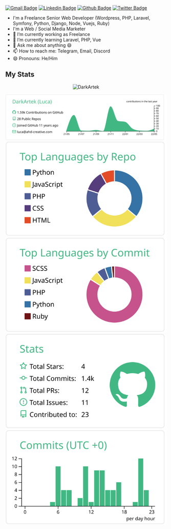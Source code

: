 [![Gmail Badge](https://img.shields.io/badge/-luca@ahdcreative.agency-c14438?style=flat&logo=Gmail&logoColor=white&link=mailto:luca@ahdcreative.agency)](mailto:luca@ahdcreative.agency) 
[![Linkedin Badge](https://img.shields.io/badge/-lucaforzutti-0072b1?style=flat&logo=Linkedin&logoColor=white&link=https://www.linkedin.com/in/luca-forzutti/)](https://www.linkedin.com/in/lucaforzutti/) [![Github Badge](https://img.shields.io/badge/-DarkArtek-grey?style=flat&logo=github&logoColor=white&link=https://github.com/DarkArtek/)](https://www.github.com/DarkArtek/) [![Twitter Badge](https://img.shields.io/badge/-ffxivita_hanna-00acee?style=flat&logo=twitter&logoColor=white&link=https://twitter.com/ffxivita_hanna/)](https://www.twitter.com/ffxivita_hanna/)

- I'm a Freelance Senior Web Developer (Wordpress, PHP, Laravel, Symfony, Python, Django, Node, Vuejs, Ruby)
- I'm a Web / Social Media Marketer
- 🔭 I’m currently working as Freelance
- 🌱 I’m currently learning Laravel, PHP, Vue
- 💬 Ask me about anything 😄
- 📫 How to reach me: Telegram, Email, Discord
- 😄 Pronouns: He/Him

## My Stats
<p align=center> <img src=https://komarev.com/ghpvc/?username=DarkArtek alt=DarkArtek /> </p>

[![](https://raw.githubusercontent.com/DarkArtek/DarkArtek/main/profile-summary-card-output/vue/0-profile-details.svg)](https://github.com/vn7n24fzkq/github-profile-summary-cards)
[![](https://raw.githubusercontent.com/DarkArtek/DarkArtek/main/profile-summary-card-output/vue/1-repos-per-language.svg)](https://github.com/vn7n24fzkq/github-profile-summary-cards) [![](https://raw.githubusercontent.com/DarkArtek/DarkArtek/main/profile-summary-card-output/vue/2-most-commit-language.svg)](https://github.com/vn7n24fzkq/github-profile-summary-cards)
[![](https://raw.githubusercontent.com/DarkArtek/DarkArtek/main/profile-summary-card-output/vue/3-stats.svg)](https://github.com/vn7n24fzkq/github-profile-summary-cards) [![](https://raw.githubusercontent.com/DarkArtek/DarkArtek/main/profile-summary-card-output/vue/4-productive-time.svg)](https://github.com/vn7n24fzkq/github-profile-summary-cards)
